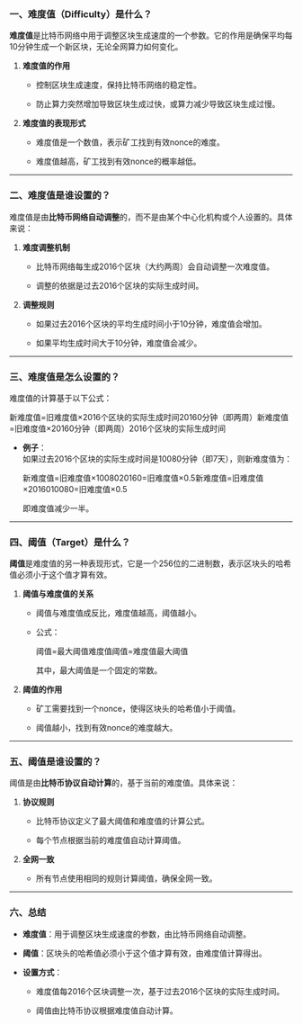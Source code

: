 ### 一、难度值（Difficulty）是什么？

**难度值**是比特币网络中用于调整区块生成速度的一个参数。它的作用是确保平均每10分钟生成一个新区块，无论全网算力如何变化。

1. **难度值的作用**
    
    - 控制区块生成速度，保持比特币网络的稳定性。
        
    - 防止算力突然增加导致区块生成过快，或算力减少导致区块生成过慢。
        
2. **难度值的表现形式**
    
    - 难度值是一个数值，表示矿工找到有效nonce的难度。
        
    - 难度值越高，矿工找到有效nonce的概率越低。
        

---

### 二、难度值是谁设置的？

难度值是由**比特币网络自动调整**的，而不是由某个中心化机构或个人设置的。具体来说：

1. **难度调整机制**
    
    - 比特币网络每生成2016个区块（大约两周）会自动调整一次难度值。
        
    - 调整的依据是过去2016个区块的实际生成时间。
        
2. **调整规则**
    
    - 如果过去2016个区块的平均生成时间小于10分钟，难度值会增加。
        
    - 如果平均生成时间大于10分钟，难度值会减少。
        

---

### 三、难度值是怎么设置的？

难度值的计算基于以下公式：

新难度值=旧难度值×2016个区块的实际生成时间20160分钟（即两周）新难度值=旧难度值×20160分钟（即两周）2016个区块的实际生成时间​

- **例子**：  
    如果过去2016个区块的实际生成时间是10080分钟（即7天），则新难度值为：
    
    新难度值=旧难度值×1008020160=旧难度值×0.5新难度值=旧难度值×2016010080​=旧难度值×0.5
    
    即难度值减少一半。
    

---

### 四、阈值（Target）是什么？

**阈值**是难度值的另一种表现形式，它是一个256位的二进制数，表示区块头的哈希值必须小于这个值才算有效。

1. **阈值与难度值的关系**
    
    - 阈值与难度值成反比，难度值越高，阈值越小。
        
    - 公式：
        
        阈值=最大阈值难度值阈值=难度值最大阈值​
        
        其中，最大阈值是一个固定的常数。
        
2. **阈值的作用**
    
    - 矿工需要找到一个nonce，使得区块头的哈希值小于阈值。
        
    - 阈值越小，找到有效nonce的难度越大。
        

---

### 五、阈值是谁设置的？

阈值是由**比特币协议自动计算**的，基于当前的难度值。具体来说：

1. **协议规则**
    
    - 比特币协议定义了最大阈值和难度值的计算公式。
        
    - 每个节点根据当前的难度值自动计算阈值。
        
2. **全网一致**
    
    - 所有节点使用相同的规则计算阈值，确保全网一致。
        

---

### 六、总结

- **难度值**：用于调整区块生成速度的参数，由比特币网络自动调整。
    
- **阈值**：区块头的哈希值必须小于这个值才算有效，由难度值计算得出。
    
- **设置方式**：
    
    - 难度值每2016个区块调整一次，基于过去2016个区块的实际生成时间。
        
    - 阈值由比特币协议根据难度值自动计算。